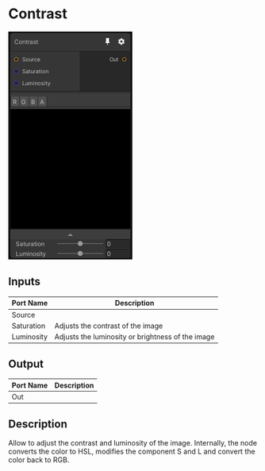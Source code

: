 # Contrast
![Mixture.Contrast](../../images/Mixture.Contrast.png)
## Inputs
Port Name | Description
--- | ---
Source | 
Saturation | Adjusts the contrast of the image
Luminosity | Adjusts the luminosity or brightness of the image

## Output
Port Name | Description
--- | ---
Out | 

## Description
Allow to adjust the contrast and luminosity of the image.
Internally, the node converts the color to HSL, modifies the component S and L and convert the color back to RGB.


